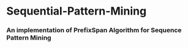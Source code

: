 # Sequential-Pattern-Mining
### An implementation of PrefixSpan Algorithm for Sequence Pattern Mining
